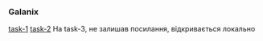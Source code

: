 ### Galanix

[task-1](https://vladdosk.github.io/flag_of_county/ )
[task-2](https://vladdosk.github.io/gallery/ )
На task-3, не залишав посилання, відкривається локально
